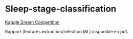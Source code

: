 # Sleep-stage-classification
[Kaggle Dreem Competition](https://www.kaggle.com/c/dreem-2-sleep-classification-challenge-2020/overview) 

Rapport (features extraction/selection ML) disponible en pdf.
